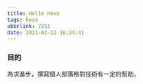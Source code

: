 ```yaml
---
title: Hello Hexo
tags: hexo
abbrlink: 7251
date: 2021-02-22 16:24:41
---
```




### 目的

為求進步，撰寫個人部落格對技術有一定的幫助，

